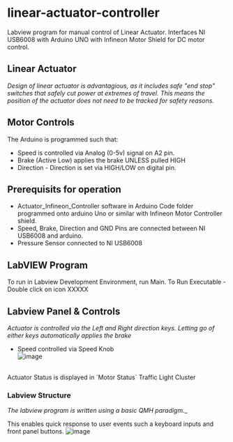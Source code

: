 # linear-actuator-controller
Labview program for manual control of Linear Actuator. Interfaces NI USB6008 with Arduino UNO with Infineon Motor Shield for DC motor control.

## Linear Actuator

_Design of linear actuator is advantagious, as it includes safe "end stop" switches that safely cut power at extremes of travel._
_This means the position of the actuator does not need to be tracked for safety reasons._


## Motor Controls

The Arduino is programmed such that:

- Speed is controlled via Analog (0-5v) signal on A2 pin.
- Brake (Active Low) applies the brake UNLESS pulled HIGH
- Direction - Direction is set via HIGH/LOW on digital pin.

## Prerequisits for operation

- Actuator_Infineon_Controller software in Arduino Code folder programmed onto arduino Uno or similar with Infineon Motor Controller shield.
- Speed, Brake, Direction and GND Pins are connected between NI USB6008 and arduino.
- Pressure Sensor connected to NI USB6008


## LabVIEW Program
To run in Labview Development Environment, run Main.
To Run Executable - Double click on icon XXXXX

## Labview Panel & Controls
_Actuator is controlled via the Left and Right direction keys. Letting go of either keys automatically applies the brake_
- Speed controlled via Speed Knob <br>
![image](https://user-images.githubusercontent.com/97303986/224077315-9d361ed8-9af7-4028-aa2c-fdae41e36715.png)
 <br>
Actuator Status is displayed in `Motor Status` Traffic Light Cluster



### Labview Structure
_The labview program is written using a basic QMH paradigm.__

This enables quick response to user events such a keyboard inputs and front panel buttons.
![image](https://user-images.githubusercontent.com/97303986/224077007-153a398a-cb61-4f32-9b73-8443913aec48.png)



